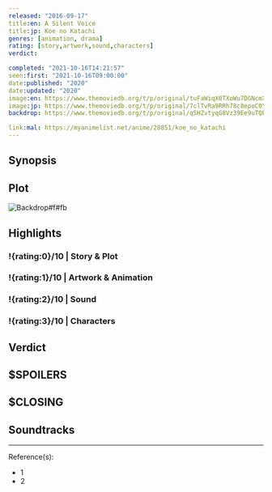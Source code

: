 ```yaml
---
released: "2016-09-17"
title:en: A Silent Voice
title:jp: Koe no Katachi
genres: [animation, drama]
rating: [story,artwork,sound,characters]
verdict:

completed: "2021-10-16T14:21:57"
seen:first: "2021-10-16T09:00:00"
date:published: "2020"
date:updated: "2020"
image:en: https://www.themoviedb.org/t/p/original/tuFaWiqX0TXoWu7DGNcmX3UW7sT.jpg
image:jp: https://www.themoviedb.org/t/p/original/7clTvRa9RRh78c8epoC0YrNZoD6.jpg
backdrop: https://www.themoviedb.org/t/p/original/q5HZvtyqG8Vz39Ee9uTQbLeEml.jpg

link:mal: https://myanimelist.net/anime/28851/koe_no_katachi
---
```



## Synopsis

## Plot

![Backdrop#f#fb](https://www.themoviedb.org/t/p/original/5lAMQMWpXMsirvtLLvW7cJgEPkU.jpg "Source: TMDB")

## Highlights

### !{rating:0}/10 | Story & Plot

### !{rating:1}/10 | Artwork & Animation

### !{rating:2}/10 | Sound

### !{rating:3}/10 | Characters

## Verdict

## $SPOILERS

## $CLOSING

## Soundtracks

***
Reference(s):

- 1
- 2
